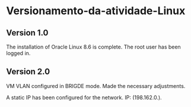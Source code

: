 # Versionamento-da-atividade-Linux

## Version 1.0

The installation of Oracle Linux 8.6 is complete. The root user has been logged in.


## Version 2.0

VM VLAN configured in BRIGDE mode. Made the necessary adjustments. 

A static IP has been configured for the network. IP: (198.162.0.).

